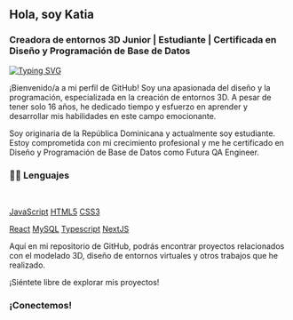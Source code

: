 ## Hola, soy Katia

### Creadora de entornos 3D Junior | Estudiante | Certificada en Diseño y Programación de Base de Datos
[![Typing SVG](https://readme-typing-svg.herokuapp.com?font=Architects+Daughter&color=7AF79A&size=30&lines=Hola!+Soy+Katia-tsx!;Soy+estudiante+de+programación...;Certificada+en+Diseño+y+Programación+de+base+de+datos;Creadora+de+entornos+3d+JUnior)](https://git.io/typing-svg)

¡Bienvenido/a a mi perfil de GitHub! Soy una apasionada del diseño y la programación, especializada en la creación de entornos 3D. A pesar de tener solo 16 años, he dedicado tiempo y esfuerzo en aprender y desarrollar mis habilidades en este campo emocionante.

Soy originaria de la República Dominicana y actualmente soy estudiante. Estoy comprometida con mi crecimiento profesional y me he certificado en Diseño y Programación de Base de Datos como Futura QA Engineer.

### 👨‍💻 Lenguajes

<br />

[JavaScript](https://img.shields.io/badge/-JavaScript-black?style=flat&logo=javascript)
[HTML5](https://img.shields.io/badge/-HTML5-E34F26?style=flat&logo=html5&logoColor=white)
[CSS3](https://img.shields.io/badge/-CSS3-1572B6?style=flat&logo=css3) 

[React](https://img.shields.io/badge/-React-black?style=flat&logo=react&)
[MySQL](https://img.shields.io/badge/-MySQL-black?style=flat&logo=mysql)
[Typescript](https://img.shields.io/badge/-TypeScript-white?style=flat&logo=typescript)
[NextJS](https://img.shields.io/badge/-NextJS-black?style=flat&logo=nextjs)


Aquí en mi repositorio de GitHub, podrás encontrar proyectos relacionados con el modelado 3D, diseño de entornos virtuales y otros trabajos que he realizado. 

¡Siéntete libre de explorar mis proyectos!

### ¡Conectemos!


